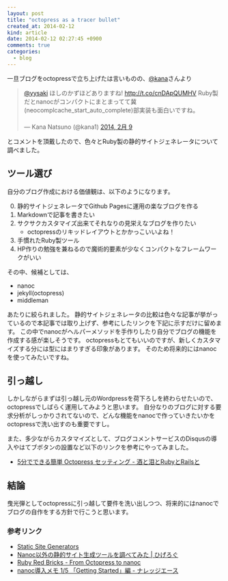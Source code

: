 ```yaml
---
layout: post
title: "octopress as a tracer bullet"
created_at: 2014-02-12
kind: article
date: 2014-02-12 02:27:45 +0900
comments: true
categories: 
  - blog
---
```


一旦ブログをoctopressで立ち上げたは言いものの、[@kana](https://twitter.com/kana1)さんより

<blockquote class="twitter-tweet" lang="ja"><p><a href="https://twitter.com/yysaki">@yysaki</a> ほしのかずほどありますね! <a href="http://t.co/cnDApQUMHV">http://t.co/cnDApQUMHV</a> Ruby製だとnanocがコンパクトにまとまってて冀(neocomplcache_start_auto_complete)部実装も面白いですね。</p>&mdash; Kana Natsuno (@kana1) <a href="https://twitter.com/kana1/statuses/432530023648485378">2014, 2月 9</a></blockquote>
<script async src="//platform.twitter.com/widgets.js" charset="utf-8"></script>

とコメントを頂戴したので、色々とRuby製の静的サイトジェネレータについて調べました。

<!-- more -->

## ツール選び
自分のブログ作成における価値観は、以下のようになります。

0. 静的サイトジェネレータでGithub Pagesに運用の楽なブログを作る
0. Markdownで記事を書きたい
0. サクサクカスタマイズ出来てそれなりの見栄えなブログを作りたい
    * octopressのリキッドレイアウトとかかっこいいよね！
0. 手慣れたRuby製ツール
0. HP作りの勉強を兼ねるので魔術的要素が少なくコンパクトなフレームワークがいい

その中、候補としては、

* nanoc
* jekyll(octopress)
* middleman

あたりに絞られました。
静的サイトジェネレータの比較は色々な記事が挙がっているので本記事では取り上げず、参考にしたリンクを下記に示すだけに留めます。
この中でnanocがヘルパーメソッドを手作りしたり自分でブログの機能を作成する感が楽しそうです。
octopressもとてもいいのですが、新しくカスタマイズする分には型にはまりすぎる印象があります。
そのため将来的にはnanocを使ってみたいですね。

## 引っ越し
しかしながらまずは引っ越し元のWordpressを荷下ろしを終わらせたいので、octopressでしばらく運用してみようと思います。
自分なりのブログに対する要求分析がしっかりされてないので、どんな機能をnanocで作っていきたいかをoctopressで洗い出すのも重要ですし。

また、多少ながらカスタマイズとして、ブログコメントサービスのDisqusの導入やはてブボタンの設置など以下のリンクを参考にやってみました。
* [5分でできる簡単 Octopress セッティング - 酒と泪とRubyとRailsと](http://morizyun.github.io/blog/octopress-hatena-disqus-new-tab/)

## 結論
曳光弾としてoctopressに引っ越して要件を洗い出しつつ、将来的にはnanocでブログの自作をする方針で行こうと思います。


### 参考リンク
* [Static Site Generators](http://staticsitegenerators.net/)
* [Nanoc以外の静的サイト生成ツールを調べてみた | ひげろぐ](http://higelog.brassworks.jp/?p=2076)
* [Ruby Red Bricks - From Octopress to nanoc](http://rubyredbricks.com/blog/2013/09/30/from-octopress-to-nanoc/)
* [nanoc導入メモ 1/5 「Getting Started」編 - ナレッジエース](http://n.blueblack.net/articles/2012-05-03_02_nanoc_getting_started/)
